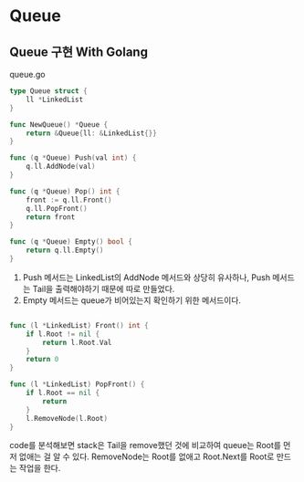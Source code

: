 # Queue
## Queue 구현 With Golang

queue.go
```go
type Queue struct {
	ll *LinkedList
}

func NewQueue() *Queue {
	return &Queue{ll: &LinkedList{}}
}

func (q *Queue) Push(val int) {
	q.ll.AddNode(val)
}

func (q *Queue) Pop() int {
	front := q.ll.Front()
	q.ll.PopFront()
	return front
}

func (q *Queue) Empty() bool {
	return q.ll.Empty()
}
```

1. Push 메서드는 LinkedList의 AddNode 메서드와 상당히 유사하나, Push 메서드는 Tail을 출력해야하기 때문에 따로 만들었다.
2. Empty 메서드는 queue가 비어있는지 확인하기 위한 메서드이다.


```go

func (l *LinkedList) Front() int {
	if l.Root != nil {
		return l.Root.Val
	}
	return 0
}

func (l *LinkedList) PopFront() {
	if l.Root == nil {
		return
	}
	l.RemoveNode(l.Root)
}
```

code를 분석해보면 stack은 Tail을 remove했던 것에 비교하여 queue는 Root를 먼저 없애는 걸 알 수 있다.
RemoveNode는 Root를 없애고 Root.Next를 Root로 만드는 작업을 한다.
